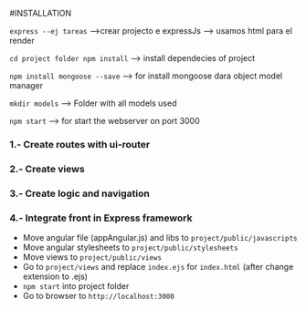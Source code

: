 #INSTALLATION

``express --ej tareas`` -->crear projecto e expressJs --> usamos html para el render

``cd project folder npm install`` --> install dependecies of project

``npm install mongoose --save`` --> for install mongoose dara object model manager

``mkdir models`` --> Folder with all models used

``npm start`` --> for start the webserver on port 3000

### 1.- Create routes with ui-router

### 2.- Create views

### 3.- Create logic and navigation

### 4.- Integrate front in Express framework

- Move angular file (appAngular.js) and libs to ``project/public/javascripts``
- Move angular stylesheets to ``project/public/stylesheets``
- Move views to ``project/public/views``
- Go to ``project/views`` and replace ``index.ejs`` for ``index.html`` (after change extension to .ejs)
- ``npm start`` into project folder
- Go to browser to ``http://localhost:3000``

